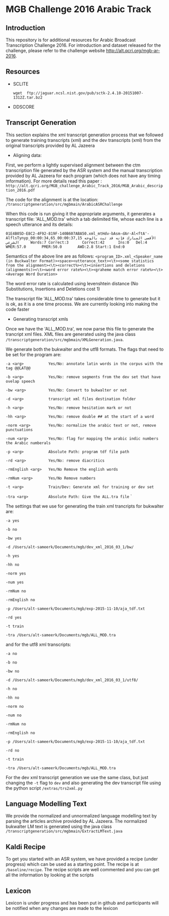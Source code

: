 MGB Challenge 2016 Arabic Track
====

## Introduction ##

This repository is for additional resources for Arabic Broadcast Transcription Challenge 2016. For introduction and dataset released for the challenge, please refer to the challenge website http://alt.qcri.org/mgb-ar-2016.

## Resources ##

* SCLITE

  `wget  ftp://jaguar.ncsl.nist.gov/pub/sctk-2.4.10-20151007-1312Z.tar.bz2`

* DDSCORE

## Transcript Generation ##

This section explains the xml transcript generation process that we followed to generate training transcripts (xml) and the dev transcripts (xml) from the original transcripts provided by AL Jazeera

* Aligning data:

First, we perform a lightly supervised alignment between the ctm transcription file generated by the ASR system and the manual transcription provided by AL Jazeera for each program (which does not have any timing information). For more details read this paper : `http://alt.qcri.org/MGB_challenge_Arabic_Track_2016/MGB_Arabic_description_2016.pdf`

The code for the alignment is at the location: `/transcriptgeneration/src/mgbmain/ArabicASRChallenge`

When this code is run giving it the appropriate arguments, it generates a transcript file: 'ALL_MOD.tra' which a tab delimited file, whose each line is a speech utterance and its details:

`01E4B05D-E8C2-4F92-819F-140B607ABA50.xml_mtHdv-bAsm-dAr-Al<ftA'-AlflsTynyp_00:00:34,65_00:00:37,15 الأقصى المبارك فإنه قد ثبت بالوجه الشرعي     Words:7 Correct:3      Correct:42      Ins:0   Del:4   WMER:57.0       PMER:50.0       AWD:2.8 Start:1 End:0`

Semantics of the above line are as follows:
`<program_ID>.xml_<Speaker_name (in Buckwalter Format)><space><utterance_text><\t><some statistics from the alignment><\t><correct%><\t><insertions and deletions (alignments)><\t><word error rate%><\t><graheme match error rate%><\t><Average Word Duration>`

The word error rate is calculated using levenshtein distance (No Substitutions, Insertions and Deletions cost 1)

The transcript file 'ALL_MOD.tra' takes considerable time to generate but it is ok, as it is a one time process. We are currently looking into making the code faster

* Generating transcript xmls

Once we have the 'ALL_MOD.tra', we now parse this file to generate the trancript xml files. XML files are generated using the java class `/transcriptgeneration/src/mgbmain/XMLGeneration.java`.

We generate both the bukwalter and the utf8 formats. The flags that need to be set for the program are:

 `-a <arg>           Yes/No: annotate latin words in the corpus with the tag @@LAT@@`
                    
 `-b <arg>           Yes/No: remove segments from the dev set that have ovelap speech`
                    
 `-bw <arg>          Yes/No: Convert to bukwalter or not`
 
 `-d <arg>           transcript xml files destination folder`
 
 `-h <arg>           Yes/No: remove hesitation mark or not`
 
`-hh <arg>          Yes/No: remove double ## at the start of a word`
 
 `-norm <arg>        Yes/No: normalize the arabic text or not, remove punctuations`
                    
 `-num <arg>         Yes/No: flag for mapping the arabic indic numbers the Arabic numberals`
                    
 `-p <arg>           Absolute Path: program tdf file path`
 
 `-rd <arg>          Yes/No: remove diacritics`
 
 `-rmEnglish <arg>   Yes/No Remove the english words`
 
 `-rmNum <arg>       Yes/No Remove numbers`
 
 `-t <arg>           Train/Dev: Generate xml for training or dev set`
 
 `-tra <arg>         Absolute Path: Give the ALL.tra file`
 `

The settings that we use for generating the train xml trancripts for bukwalter are:

`-a yes` 

`-b no`

`-bw yes` 

`-d /Users/alt-sameerk/Documents/mgb/dev_xml_2016_03_1/bw/` 

`-h yes` 

`-hh no`

`-norm yes`

`-num yes` 

`-rmNum no` 

`-rmEnglish no` 

`-p /Users/alt-sameerk/Documents/mgb/exp-2015-11-10/aja_tdf.txt` 

`-rd yes` 

`-t train` 

`-tra /Users/alt-sameerk/Documents/mgb/ALL_MOD.tra`

and for the utf8 xml transcripts:

`-a no`

`-b no`

`-bw no`

`-d /Users/alt-sameerk/Documents/mgb/dev_xml_2016_03_1/utf8/` 

`-h no` 

`-hh no` 

`-norm no` 

`-num no` 

`-rmNum no` 

`-rmEnglish no` 

`-p /Users/alt-sameerk/Documents/mgb/exp-2015-11-10/aja_tdf.txt`

`-rd no` 

`-t train` 

`-tra /Users/alt-sameerk/Documents/mgb/ALL_MOD.tra`

For the dev xml transcript generation we use the same class, but just changing the `-t` flag to `dev` and also generating the dev transcript file using the python script `/extras/trs2xml.py`

## Language Modelling Text ##

We provide the normalized and unnormalized language modelling text by parsing the articles archive provided by AL Jazeera. The normalized bukwalter LM text is generated using the java class `/transcriptgeneration/src/mgbmain/ExtractLMText.java`

## Kaldi Recipe ##

To get you started with an ASR system, we have provided a recipe (under progress) which can be used as a starting point.
The recipe is at `/baseline/recipe`. The recipe scripts are well commented and you can get all the information by looking at the scripts

## Lexicon ##

Lexicon is under progress and has been put in github and participants will be notified when any changes are made to the lexicon
